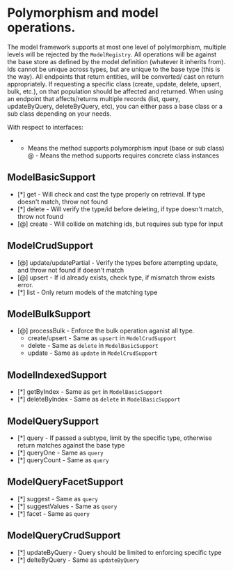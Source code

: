 # Polymorphism and model operations.

The model framework supports at most one level of polylmorphism, multiple levels will be rejected by the `ModelRegistry`. 
All operations will be against the base store as defined by the model definition (whatever it inherits from). Ids cannot be
unique across types, but are unique to the base type (this is the way).  All endpoints that return entities, will be converted/
cast on return appropriately.  If requesting a specific class (create, update, delete, upsert, bulk, etc.), on that population should be affected and returned.  When using an endpoint that affects/returns multiple records (list, query, updateByQuery, deleteByQuery, etc), you can either pass a base class or a sub class depending on your needs.

With respect to interfaces:

* - Means the method supports polymorphism input (base or sub class)
@ - Means the method supports requires concrete class instances

## ModelBasicSupport
- [*] get    - Will check and cast the type properly on retrieval.  If type doesn't match, throw not found
- [*] delete - Will verify the type/id before deleting, if type doesn't match, throw not found
- [@] create - Will collide on matching ids, but requires sub type for input

## ModelCrudSupport 
- [@] update/updatePartial - Verify the types before attempting update, and throw not found if doesn't match
- [@] upsert               - If id already exists, check type, if mismatch throw exists error.
- [*] list                 - Only return models of the matching type

## ModelBulkSupport
- [@] processBulk   - Enforce the bulk operation aganist all type.  
  - create/upsert - Same as `upsert` in `ModelCrudSupport`
  - delete        - Same as `delete` in `ModelBasicSupport`
  - update        - Same as `update` in `ModelCrudSupport`

## ModelIndexedSupport
- [*] getByIndex     - Same as `get` in `ModelBasicSupport`
- [*] deleteByIndex  - Same as `delete` in `ModelBasicSupport`

## ModelQuerySupport
- [*] query          - If passed a subtype, limit by the specific type, otherwise return matches against the base type
- [*] queryOne       - Same as `query`
- [*] queryCount     - Same as `query`  

## ModelQueryFacetSupport
- [*] suggest        - Same as `query`
- [*] suggestValues  - Same as `query`
- [*] facet          - Same as `query`

## ModelQueryCrudSupport
- [*] updateByQuery - Query should be limited to enforcing specific type
- [*] delteByQuery  - Same as `updateByQuery`